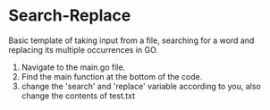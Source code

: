 # Search-Replace
Basic template of taking input from a file, searching for a word and replacing its multiple occurrences in GO.

1. Navigate to the main.go file.
2. Find the main function at the bottom of the code.
3. change the 'search' and 'replace' variable according to you, also change the contents of test.txt
